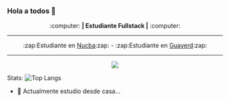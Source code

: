 ### Hola a todos 👋

<p align="center">:computer: <b>| Estudiante Fullstack |</b> :computer:</p>
<hr>
<p align="center">
:zap:Estudiante en <a href="https://github.com/nucba">Nucba</a>:zap: - :zap:Estudiante en <a href="https://github.com/guayerd">Guayerd</a>:zap:
</p>
<hr>
<p align="center"><img src="https://github-readme-stats.vercel.app/api?username=Agusst1n&&show_icons=true&title_color=00fa9a&icon_color=00c87b&text_color=00fa9a&bg_color=191919&count_private=true"></p> 

Stats: ![Top Langs](https://github-readme-stats.vercel.app/api/top-langs/?username=Agusst1n&bg_color=000000&text_color=FFFFFF&title_color=159E4A&langs_count=10&card_width=1000&layout=compact)
<!--
**Agusst1n/Agusst1n** is a ✨ _special_ ✨ repository because its `README.md` (this file) appears on your GitHub profile.

Here are some ideas to get you started:-->

- 🔭 Actualmente estudio desde casa...
<!-- - 🌱 I’m currently learning ...
- 👯 I’m looking to collaborate on ...
- 🤔 I’m looking for help with ...
- 💬 Ask me about ...
- 📫 How to reach me: ...
- 😄 Pronouns: ...
- ⚡ Fun fact: ... -->


